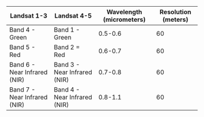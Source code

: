 | Landsat 1-3                  | Landsat 4-5                  | Wavelength (micrometers) | Resolution (meters) |
| ---------------------------- | ---------------------------- | ------------------------ | ------------------- |
| Band 4 - Green               | Band 1 - Green               | 0.5-0.6                  | 60                  |
| Band 5 - Red                 | Band 2 = Red                 | 0.6-0.7                  | 60                  |
| Band 6 - Near Infrared (NIR) | Band 3 - Near Infrared (NIR) | 0.7-0.8                  | 60                  |
| Band 7 - Near Infrared (NIR) | Band 4 - Near Infrared (NIR) | 0.8-1.1                  | 60                  |